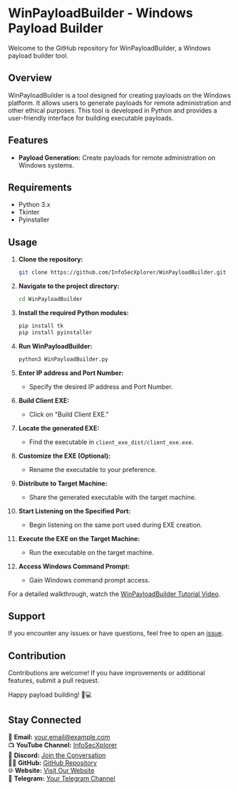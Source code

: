 # WinPayloadBuilder - Windows Payload Builder

Welcome to the GitHub repository for WinPayloadBuilder, a Windows payload builder tool.

## Overview
WinPayloadBuilder is a tool designed for creating payloads on the Windows platform. It allows users to generate payloads for remote administration and other ethical purposes. This tool is developed in Python and provides a user-friendly interface for building executable payloads.

## Features
- **Payload Generation:** Create payloads for remote administration on Windows systems.

## Requirements
- Python 3.x
- Tkinter
- Pyinstaller

## Usage
1. **Clone the repository:**
    ```bash
    git clone https://github.com/InfoSecXplorer/WinPayloadBuilder.git
    ```

2. **Navigate to the project directory:**
    ```bash
    cd WinPayloadBuilder
    ```

3. **Install the required Python modules:**
    ```bash
    pip install tk
    pip install pyinstaller
    ```

4. **Run WinPayloadBuilder:**
    ```bash
    python3 WinPayloadBuilder.py
    ```

5. **Enter IP address and Port Number:**
    - Specify the desired IP address and Port Number.

6. **Build Client EXE:**
    - Click on "Build Client EXE."

7. **Locate the generated EXE:**
    - Find the executable in `client_exe_dist/client_exe.exe`.

8. **Customize the EXE (Optional):**
    - Rename the executable to your preference.

9. **Distribute to Target Machine:**
    - Share the generated executable with the target machine.

10. **Start Listening on the Specified Port:**
    - Begin listening on the same port used during EXE creation.

11. **Execute the EXE on the Target Machine:**
    - Run the executable on the target machine.

12. **Access Windows Command Prompt:**
    - Gain Windows command prompt access.

For a detailed walkthrough, watch the [WinPayloadBuilder Tutorial Video](#).

## Support
If you encounter any issues or have questions, feel free to open an [issue](https://github.com/InfoSecXplorer/WinPayloadBuilder/issues).

## Contribution
Contributions are welcome! If you have improvements or additional features, submit a pull request.

Happy payload building! 🚀💻

## Stay Connected
📧 **Email:** your.email@example.com  
📺 **YouTube Channel:** [InfoSecXplorer](https://www.youtube.com/@InfoSecXplorer)  
💬 **Discord:** [Join the Conversation](https://discord.gg/4xB4PebCTJ)  
👨‍💻 **GitHub:** [GitHub Repository](https://github.com/YourUsername/WinPayloadBuilder)  
🌐 **Website:** [Visit Our Website](https://yourwebsite.com)  
📢 **Telegram:** [Your Telegram Channel](https://t.me/your_telegram_channel)  
